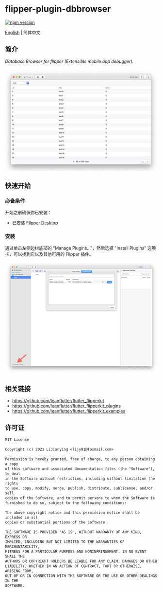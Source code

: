 # flipper-plugin-dbbrowser

[![npm version][npm-image]][npm-url]

[npm-image]: https://img.shields.io/npm/v/flipper-plugin-dbbrowser.svg
[npm-url]: https://www.npmjs.com/package/flipper-plugin-dbbrowser

[English](./README.md) | 简体中文

## 简介

*Database Browser for flipper (Extensible mobile app debugger).*

![](./snapshots/snapshot.png)

## 快速开始

### 必备条件

开始之前确保你已安装：

- 已安装 [Flipper Desktop](https://fbflipper.com/docs/getting-started.html)

### 安装

通过单击左侧边栏底部的 "Manage Plugins..."，然后选择 "Install Plugins" 选项卡，可以找到它以及其他可用的 Flipper 插件。

![](./snapshots/install-plugins.png)


## 相关链接

- https://github.com/leanflutter/flutter_flipperkit
- https://github.com/leanflutter/flutter_flipperkit_plugins
- https://github.com/leanflutter/flutter_flipperkit_examples

## 许可证

```
MIT License

Copyright (c) 2021 LiJianying <lijy91@foxmail.com>

Permission is hereby granted, free of charge, to any person obtaining a copy
of this software and associated documentation files (the "Software"), to deal
in the Software without restriction, including without limitation the rights
to use, copy, modify, merge, publish, distribute, sublicense, and/or sell
copies of the Software, and to permit persons to whom the Software is
furnished to do so, subject to the following conditions:

The above copyright notice and this permission notice shall be included in all
copies or substantial portions of the Software.

THE SOFTWARE IS PROVIDED "AS IS", WITHOUT WARRANTY OF ANY KIND, EXPRESS OR
IMPLIED, INCLUDING BUT NOT LIMITED TO THE WARRANTIES OF MERCHANTABILITY,
FITNESS FOR A PARTICULAR PURPOSE AND NONINFRINGEMENT. IN NO EVENT SHALL THE
AUTHORS OR COPYRIGHT HOLDERS BE LIABLE FOR ANY CLAIM, DAMAGES OR OTHER
LIABILITY, WHETHER IN AN ACTION OF CONTRACT, TORT OR OTHERWISE, ARISING FROM,
OUT OF OR IN CONNECTION WITH THE SOFTWARE OR THE USE OR OTHER DEALINGS IN THE
SOFTWARE.
```
